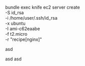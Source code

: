 bundle exec knife ec2 server create \
       -S id_rsa \
       -i /home/user/.ssh/id_rsa \
       -x ubuntu \
       -I ami-c62eaabe \
       -f t2.micro \
       -r "recipe[nginx]"

asd

asd
asd
